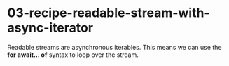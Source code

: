 # 03-recipe-readable-stream-with-async-iterator

Readable streams are asynchronous iterables. This means we can use the **for await... of** syntax to loop over the stream.

